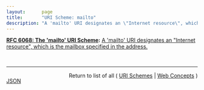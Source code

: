 ```yaml
---
layout:      page
title:       "URI Scheme: mailto"
description: "A 'mailto' URI designates an \"Internet resource\", which is the mailbox specified in the address."
---
```


**[RFC 6068: The 'mailto' URI Scheme](/specs/IETF/RFC/6068 "This document defines the format of Uniform Resource Identifiers (URIs) to identify resources that are reached using Internet mail. It adds better internationalization and compatibility with Internationalized Resource Identifiers to the previous syntax of 'mailto' URIs."):** [A 'mailto' URI designates an "Internet resource", which is the mailbox specified in the address.](http://tools.ietf.org/html/rfc6068#section-3 "Read documentation for URI Scheme &#34;mailto&#34;")

<br/>
<hr/>

<p style="float : left"><a href="mailto.json" title="JSON representing this particular Web Concept value">JSON</a></p>
<p style="text-align: right">Return to list of all ( <a href="../uri-schemes">URI Schemes</a> | <a href="../">Web Concepts</a> )</p>
